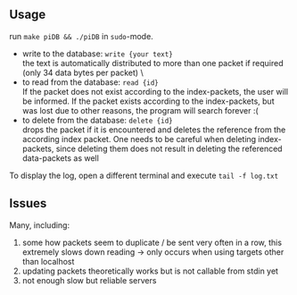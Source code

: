 ## Usage

run `make piDB && ./piDB` in `sudo`-mode.

- write to the database: `write {your text}` \
the text is automatically distributed to more than one packet if required (only 34 data bytes per packet) \
- to read from the database: `read {id}` \
If the packet does not exist according to the index-packets, the user will be informed. 
If the packet exists according to the index-packets, but was lost due to other reasons, the program will search forever :(
- to delete from the database: `delete {id}` \
drops the packet if it is encountered and deletes the reference from the according index packet.
One needs to be careful when deleting index-packets, since deleting them does not result in deleting the referenced data-packets as well

To display the log, open a different terminal and execute `tail -f log.txt`

## Issues

Many, including:

1. some how packets seem to duplicate / be sent very often in a row, this extremely slows down reading -> only occurs when using targets other than localhost
2. updating packets theoretically works but is not callable from stdin yet
3. not enough slow but reliable servers
